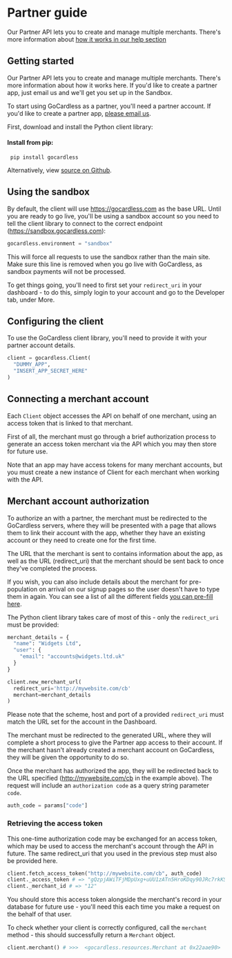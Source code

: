 # Partner guide

<p class="intro">Our Partner API lets you to create and manage multiple merchants. There's more information about <a href="https://help.gocardless.com/what-is-the-partner-programme/">how it works in our help section</a></p>

## Getting started

Our Partner API lets you to create and manage multiple merchants. There's more information about how it works here. If you'd like to create a partner app, just email us and we'll get you set up in the Sandbox.

To start using GoCardless as a partner, you'll need a partner account. If you'd like to create a partner app, [please email us](mailto:help@gocardless.com).

First, download and install the Python client library:

#### Install from pip:

     pip install gocardless

Alternatively, view [source on Github](https://github.com/gocardless/gocardless-python).

## Using the sandbox

By default, the client will use https://gocardless.com as the base URL. Until you are ready to go live, you'll be using a sandbox account so you need to tell the client library to connect to the correct endpoint (https://sandbox.gocardless.com):

```python
gocardless.environment = "sandbox"
```

This will force all requests to use the sandbox rather than the main site. Make sure this line is removed when you go live with GoCardless, as sandbox payments will not be processed.

To get things going, you'll need to first set your `redirect_uri` in your dashboard - to do this, simply login to your account and go to the Developer tab, under More.

## Configuring the client

To use the GoCardless client library, you'll need to provide it with your partner account details.

```python
client = gocardless.Client(
  "DUMMY_APP",
  "INSERT_APP_SECRET_HERE"
)
```

## Connecting a merchant account

Each `Client` object accesses the API on behalf of one merchant, using an access token that is linked to that merchant.

First of all, the merchant must go through a brief authorization process to generate an access token merchant via the API which you may then store for future use.

Note that an app may have access tokens for many merchant accounts, but you must create a new instance of Client for each merchant when working with the API.

## Merchant account authorization

To authorize an with a partner, the merchant must be redirected to the GoCardless servers, where they will be presented with a page that allows them to link their account with the app, whether they have an existing account or they need to create one for the first time.

The URL that the merchant is sent to contains information about the app, as well as the URL (redirect_uri) that the merchant should be sent back to once they've completed the process.

If you wish, you can also include details about the merchant for pre-population on arrival on our signup pages so the user doesn't have to type them in again. You can see a list of all the different fields [you can pre-fill here](#prepopulating-information).

The Python client library takes care of most of this - only the `redirect_uri` must be provided:

```python
merchant_details = {
  "name": "Widgets Ltd",
  "user": {
    "email": "accounts@widgets.ltd.uk"
  }
}

client.new_merchant_url(
  redirect_uri='http://mywebsite.com/cb'
  merchant=merchant_details
)
```

Please note that the scheme, host and port of a provided `redirect_uri` must match the URL set for the account in the Dashboard.

The merchant must be redirected to the generated URL, where they will complete a short process to give the Partner app access to their account. If the merchant hasn't already created a merchant account on GoCardless, they will be given the opportunity to do so.

Once the merchant has authorized the app, they will be redirected back to the URL specified (http://mywebsite.com/cb in the example above). The request will include an `authorization code` as a query string parameter `code`.

```python
auth_code = params["code"]
```

### Retrieving the access token


This one-time authorization code may be exchanged for an access token, which may be used to access the merchant's account through the API in future. The same redirect_uri that you used in the previous step must also be provided here.

```python
client.fetch_access_token("http://mywebsite.com/cb", auth_code)
client._access_token # => "gQzpjAWiTFjMDpUxg+uUU1zATn5HroKDqy90JRc7rkKSQGNujmCzLmx3adGSkPfn"
client._merchant_id # => "12"
```

You should store this access token alongside the merchant's record in your database for future use - you'll need this each time you make a request on the behalf of that user.

To check whether your client is correctly configured, call the `merchant` method - this should successfully return a  `Merchant` object.

```python
client.merchant() # >>>  <gocardless.resources.Merchant at 0x22aae90>
```
